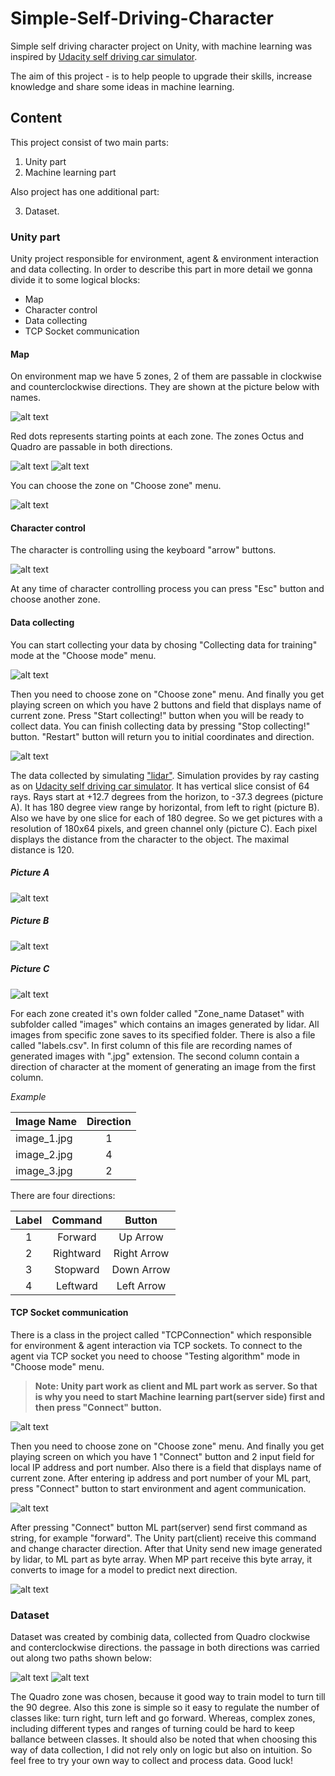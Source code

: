 # Simple-Self-Driving-Character

Simple self driving character project on Unity, with machine learning was inspired by [Udacity self driving car simulator](https://github.com/udacity/self-driving-car-sim). 

The aim of this project - is to help people to upgrade their skills, increase knowledge and share some ideas in machine learning. 

## Content
This project consist of two main parts: 
1. Unity part
2. Machine learning part

Also project has one additional part: 

3. Dataset. 

### Unity part
Unity project responsible for environment, agent & environment interaction and data collecting. In order to describe this part in more detail we gonna divide it to some logical blocks:

+ Map
+ Character control
+ Data collecting
+ TCP Socket communication

#### Map
On environment map we have 5 zones, 2 of them are passable in clockwise and counterclockwise directions. They are shown at the picture below with names.

![alt text](https://github.com/meiirbergali24/Simple-Self-Driving-Character/blob/master/Images/Map.png "Map")

Red dots represents starting points at each zone. The zones Octus and Quadro are passable in both directions.

![alt text](https://github.com/meiirbergali24/Simple-Self-Driving-Character/blob/master/Images/Octus.png "Octus") ![alt text](https://github.com/meiirbergali24/Simple-Self-Driving-Character/blob/master/Images/Quadro.png "Quadro")

You can choose the zone on "Choose zone" menu.

![alt text](https://github.com/meiirbergali24/Simple-Self-Driving-Character/blob/master/Images/Choise.png "Zones")

#### Character control
The character is controlling using the keyboard "arrow" buttons.

![alt text](https://github.com/meiirbergali24/Simple-Self-Driving-Character/blob/master/Images/Keyboard.png "Arrow buttons")

At any time of character controlling process you can press "Esc" button and choose another zone.

#### Data collecting
You can start collecting your data by chosing "Collecting data for training" mode at the "Choose mode" menu.

![alt text](https://github.com/meiirbergali24/Simple-Self-Driving-Character/blob/master/Images/Modes.png "Modes")

Then you need to choose zone on "Choose zone" menu. And finally you get playing screen on which you have 2 buttons and field that displays name of current zone. Press "Start collecting!" button when you will be ready to collect data. You can finish collecting data by pressing "Stop collecting!" button. "Restart" button will return you to initial coordinates and direction.

![alt text](https://github.com/meiirbergali24/Simple-Self-Driving-Character/blob/master/Images/DataCollectingPlaying.png "Data collecting playing screen")

The data collected by simulating ["lidar"](https://en.wikipedia.org/wiki/Lidar). Simulation provides by ray casting as on [Udacity self driving car simulator](https://github.com/udacity/self-driving-car-sim). It has vertical slice consist of 64 rays. Rays start at +12.7 degrees from the horizon, to -37.3 degrees (picture A). It has 180 degree view range by horizontal, from left to right (picture B). Also we have by one slice for each of 180 degree. So we get pictures with a resolution of 180х64 pixels, and green channel only (picture C). Each pixel displays the distance from the character to the object. The maximal distance is 120. 

##### *Picture A*
![alt text](https://github.com/meiirbergali24/Simple-Self-Driving-Character/blob/master/Images/Slice.png "Slice")

##### *Picture B*
![alt text](https://github.com/meiirbergali24/Simple-Self-Driving-Character/blob/master/Images/View.png "View")

##### *Picture C*
![alt text](https://github.com/meiirbergali24/Simple-Self-Driving-Character/blob/master/Images/Lidar.png "Lidar")

For each zone created it's own folder called "Zone_name Dataset" with subfolder called "images" which contains an images generated by lidar. All images from specific zone saves to its specified folder. There is also a file called "labels.csv". In first column of this file are recording names of generated images with ".jpg" extension. The second column contain a direction of character at the moment of generating an image from the first column.

*Example*

|    Image Name    | Direction |
|------------------|:---------:|
|   image_1.jpg    |     1     |
|   image_2.jpg    |     4     |
|   image_3.jpg    |     2     |

There are four directions:

| Label  |  Command    |   Button    |
|:------:|:-----------:|:-----------:|
|    1   |   Forward   |  Up Arrow   |
|    2   |  Rightward  | Right Arrow |
|    3   |  Stopward   | Down Arrow  |
|    4   |  Leftward   | Left Arrow  |

#### TCP Socket communication
There is a class in the project called "TCPConnection" which responsible for environment & agent interaction via TCP sockets. To connect to the agent via TCP socket you need to choose "Testing algorithm" mode in "Choose mode" menu. 
> **Note: Unity part work as client and ML part work as server. So that is why you need to start Machine learning part(server side) first and then press "Connect" button.**

![alt text](https://github.com/meiirbergali24/Simple-Self-Driving-Character/blob/master/Images/Modes.png "Modes")



Then you need to choose zone on "Choose zone" menu. And finally you get playing screen on which you have 1 "Connect" button and 2 input field for local IP address and port number. Also there is a field that displays name of current zone. After entering ip address and port number of your ML part, press "Connect" button to start environment and agent communication.

![alt text](https://github.com/meiirbergali24/Simple-Self-Driving-Character/blob/master/Images/TestingPlayingScreen.png "Testing playing screen")

After pressing "Connect" button ML part(server) send first command as string, for example "forward". The Unity part(client) receive this command and change character direction. After that Unity send new image generated by lidar, to ML part as byte array. When MP part receive this byte array, it converts to image for a model to predict next direction.


![alt text](https://github.com/meiirbergali24/Simple-Self-Driving-Character/blob/master/Images/Env&Agent.png "Environment & Agent")

### Dataset
Dataset was created by combinig data, collected from Quadro clockwise and conterclockwise directions. the passage in both directions was carried out along two paths shown below: 

![alt text](https://github.com/meiirbergali24/Simple-Self-Driving-Character/blob/master/Images/Quadro_way1.png "Way №1") ![alt text](https://github.com/meiirbergali24/Simple-Self-Driving-Character/blob/master/Images/Quadro_way2.png "Way №2")

The Quadro zone was chosen, because it good way to train model to turn till the 90 degree. Also this zone is simple so it easy to regulate the number of classes like: turn right, turn left and go forward. Whereas, complex zones, including different types and ranges of turning could be hard to keep ballance between classes. It should also be noted that when choosing this way of data collection, I did not rely only on logic but also on intuition. So feel free to try your own way to collect and process data. Good luck!
